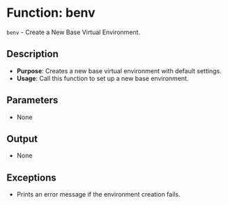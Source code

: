 # Function: benv

`benv` - Create a New Base Virtual Environment.

## Description

- **Purpose**: Creates a new base virtual environment with default settings.
- **Usage**: Call this function to set up a new base environment.

## Parameters

- None

## Output

- None

## Exceptions

- Prints an error message if the environment creation fails.
